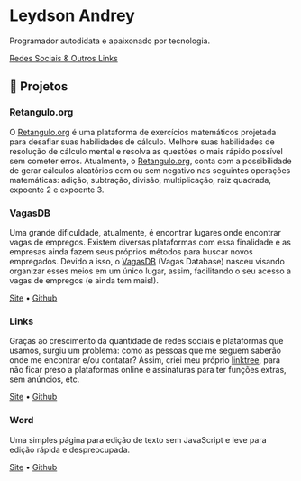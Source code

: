 # Leydson Andrey

Programador autodidata e apaixonado por tecnologia.

[Redes Sociais & Outros Links](/links)

## 🔨 Projetos

### Retangulo.org

O [Retangulo.org](https://retangulo.org) é uma plataforma de exercícios matemáticos projetada para desafiar suas habilidades de cálculo. Melhore suas habilidades de resolução de cálculo mental e resolva as questões o mais rápido possível sem cometer erros. Atualmente, o [Retangulo.org](https://retangulo.org), conta com a possibilidade de gerar cálculos aleatórios com ou sem negativo nas seguintes operações matemáticas: adição, subtração, divisão, multiplicação, raiz quadrada, expoente 2 e expoente 3.

### VagasDB

Uma grande dificuldade, atualmente, é encontrar lugares onde encontrar vagas de empregos. Existem diversas plataformas com essa finalidade e as empresas ainda fazem seus próprios métodos para buscar novos empregados. Devido a isso, o [VagasDB](https://vagasdb.vercel.app) (Vagas Database) nasceu visando organizar esses meios em um único lugar, assim, facilitando o seu acesso a vagas de empregos (e ainda tem mais!).

[Site](https://vagasdb.vercel.app/) • [Github](https://github.com/leydsonandrey/vagasdb)

### Links

Graças ao crescimento da quantidade de redes sociais e plataformas que usamos, surgiu um problema: como as pessoas que me seguem saberão onde me encontrar e/ou contatar? Assim, criei meu próprio [linktree](https://pt.wikipedia.org/wiki/Linktree), para não ficar preso a plataformas online e assinaturas para ter funções extras, sem anúncios, etc.

[Site](/links) • [Github](https://github.com/leydsonandrey/leydsonandrey.github.io)

### Word

Uma simples página para edição de texto sem JavaScript e leve para edição rápida e despreocupada.

[Site](/word) • [Github](https://github.com/leydsonandrey/word)
